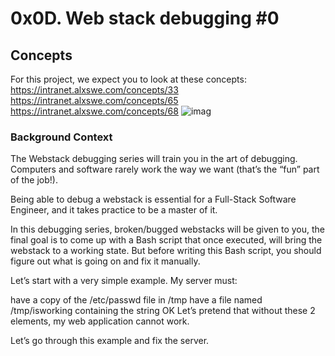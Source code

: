 # 0x0D. Web stack debugging #0
## Concepts
For this project, we expect you to look at these concepts:
	https://intranet.alxswe.com/concepts/33
	https://intranet.alxswe.com/concepts/65
	https://intranet.alxswe.com/concepts/68
![imag](https://s3.amazonaws.com/intranet-projects-files/holbertonschool-sysadmin_devops/265/uWLzjc8.jpg)

### Background Context
The Webstack debugging series will train you in the art of debugging. Computers and software rarely work the way we want (that’s the “fun” part of the job!).

Being able to debug a webstack is essential for a Full-Stack Software Engineer, and it takes practice to be a master of it.

In this debugging series, broken/bugged webstacks will be given to you, the final goal is to come up with a Bash script that once executed, will bring the webstack to a working state. But before writing this Bash script, you should figure out what is going on and fix it manually.

Let’s start with a very simple example. My server must:

have a copy of the /etc/passwd file in /tmp
have a file named /tmp/isworking containing the string OK
Let’s pretend that without these 2 elements, my web application cannot work.

Let’s go through this example and fix the server.
